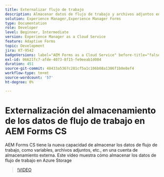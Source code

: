 ```yaml
---
title: Externalizar flujo de trabajo
description: Almacenar datos de flujo de trabajo y archivos adjuntos en Azure Storage
solution: Experience Manager,Experience Manager Forms
type: Documentation
role: Developer
level: Beginner, Intermediate
version: Experience Manager as a Cloud Service
feature: Adaptive Forms
topic: Development
jira: KT-9542
badgeVersions: label="AEM Forms as a Cloud Service" before-title="false"
exl-id: 06621fc7-afde-4073-8f15-fe9eeab1d084
duration: 451
source-git-commit: 48433a5367c281cf5a1c106b08a1306f1b0e8ef4
workflow-type: tm+mt
source-wordcount: '57'
ht-degree: 0%

---
```


# Externalización del almacenamiento de los datos de flujo de trabajo en AEM Forms CS

AEM Forms CS tiene la nueva capacidad de almacenar los datos de flujo de trabajo, como variables, archivos adjuntos, etc., en una cuenta de almacenamiento externa. Este vídeo muestra cómo almacenar los datos de flujo de trabajo en Azure Storage

>[!VIDEO](https://video.tv.adobe.com/v/339610?quality=12&learn=on)
